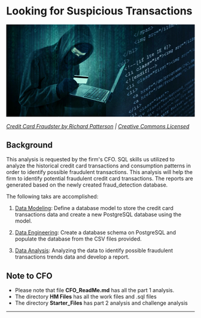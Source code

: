 # Looking for Suspicious Transactions

![Credit card fraudster](Images/credit_card_fraudster.jpg) 

*[Credit Card Fraudster by Richard Patterson](https://www.flickr.com/photos/136770128@N07/42252105582/) | [Creative Commons Licensed](https://creativecommons.org/licenses/by/2.0/)*

## Background

This analysis is requested by the firm's CFO. SQL skills us utilized to analyze the historical credit card transactions and consumption patterns in order to identify possible fraudulent transactions. This analysis will help the firm to identify potential fraudulent credit card transactions. The reports are generated based on the newly created fraud_detection database.

The following taks are accomplished:

1. [Data Modeling](#Data-Modeling):
        Define a database model to store the credit card transactions data and create a new PostgreSQL database using the model.

2. [Data Engineering](#Data-Engineering): 
        Create a database schema on PostgreSQL and populate the database from the CSV files provided.

3. [Data Analysis](#Data-Analysis): 
        Analyzing the data to identify possible fraudulent transactions trends data and develop a report.



## Note to CFO
  - Please note that file **CFO_ReadMe.md** has all the part 1 analysis. 
  - The directory **HM Files** has all the work files and .sql files
  - The directory **Starter_Files** has part 2 analysis and challenge analysis




---
